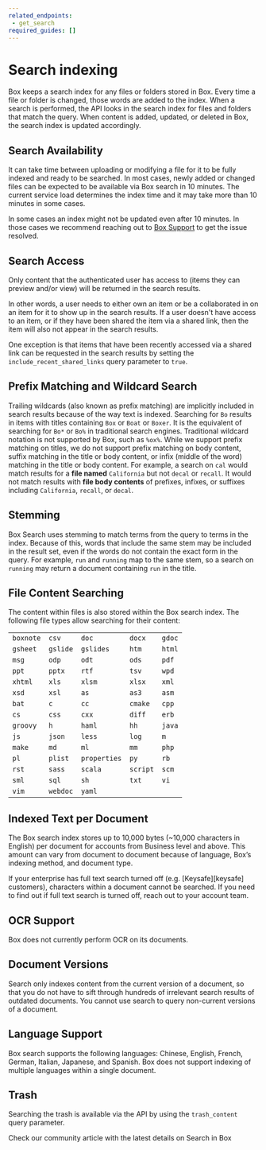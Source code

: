 ```yaml
---
related_endpoints:
 - get_search
required_guides: []
---
```


# Search indexing

Box keeps a search index for any files or folders stored in Box.
Every time a file or folder is changed, those words are added to the index.
When a search is performed, the API looks in the search index for files and
folders that match the query. When content is added, updated, or deleted in
Box, the search index is updated accordingly.

## Search Availability

It can take time between uploading or modifying a
file for it to be fully indexed and ready to be searched. In most cases,
newly added or changed files can be expected to be available via Box search
in 10 minutes. The current service load determines the index time and it may
take more than 10 minutes in some cases.

<Message info>

In some cases an index might not be updated even after 10 minutes.
In those cases we recommend reaching out to [Box Support][support]
to get the issue resolved.

</Message>

## Search Access

Only content that the authenticated user has access to
(items they can preview and/or view) will be returned in the search results.

In other words, a user needs to either own an item or be a collaborated in on an
item for it to show up in the search results. If a user doesn't have access to
an item, or if they have been shared the item via a shared link, then the item
will also not appear in the search results.

One exception is that items that have been recently accessed via a shared link
can be requested in the search results by setting the
`include_recent_shared_links` query parameter to `true`.

## Prefix Matching and Wildcard Search

Trailing wildcards (also known as
prefix matching) are implicitly included in search results because of the way
text is indexed. Searching for `Bo` results in items with titles containing
`Box` or `Boat` or `Boxer`. It is the equivalent of searching for `Bo*` or
`Bo%` in traditional search engines. Traditional wildcard notation is not
supported by Box, such as `%ox%`. While we support prefix matching on titles,
we do not support prefix matching on body content, suffix matching in the
title or body content, or infix (middle of the word) matching in the title or
body content. For example, a search on `cal` would match results for a **file
named** `California` but not `decal` or `recall`. It would not match results
with **file body contents** of prefixes, infixes, or suffixes including
`California`, `recall`, or `decal`.

## Stemming

Box Search uses stemming to match terms from the query to terms
in the index. Because of this, words that include the same stem may be
included in the result set, even if the words do not contain the exact form
in the query. For example, `run` and `running` map to the same stem, so a
search on `running` may return a document containing `run` in the title.

## File Content Searching

The content within files is also stored
within the Box search index. The following file types allow searching for
their content:

|           |          |              |          |        |
| --------- | -------- | ------------ | -------- | ------ |
| `boxnote` | `csv`    | `doc`        | `docx`   | `gdoc` |
| `gsheet`  | `gslide` | `gslides`    | `htm`    | `html` |
| `msg`     | `odp`    | `odt`        | `ods`    | `pdf`  |
| `ppt`     | `pptx`   | `rtf`        | `tsv`    | `wpd`  |
| `xhtml`   | `xls`    | `xlsm`       | `xlsx`   | `xml`  |
| `xsd`     | `xsl`    | `as`         | `as3`    | `asm`  |
| `bat`     | `c`      | `cc`         | `cmake`  | `cpp`  |
| `cs`      | `css`    | `cxx`        | `diff`   | `erb`  |
| `groovy`  | `h`      | `haml`       | `hh`     | `java` |
| `js`      | `json`   | `less`       | `log`    | `m`    |
| `make`    | `md`     | `ml`         | `mm`     | `php`  |
| `pl`      | `plist`  | `properties` | `py`     | `rb`   |
| `rst`     | `sass`   | `scala`      | `script` | `scm`  |
| `sml`     | `sql`    | `sh`         | `txt`    | `vi`   |
| `vim`     | `webdoc` | `yaml`       |          |        |

## Indexed Text per Document

The Box search index stores up to 10,000 bytes
(~10,000 characters in English) per document for accounts from Business level
and above. This amount can vary from document to document because of
language, Box’s indexing method, and document type.

<Message warning>
  If your enterprise has full text search turned off
  (e.g. [Keysafe][keysafe] customers), characters within a document
  cannot be searched. If you need to find out if full
  text search is turned off, reach out to your account team.
</Message>

## OCR Support

Box does not currently perform OCR on its documents.

## Document Versions

Search only indexes content from the current version
of a document, so that you do not have to sift through hundreds of irrelevant
search results of outdated documents. You cannot use search to query
non-current versions of a document.

## Language Support

<!--alex ignore chinese-->
Box search supports the following languages: Chinese,
English, French, German, Italian, Japanese, and Spanish. Box does not support
indexing of multiple languages within a single document.

## Trash

Searching the trash is available via the API by using the
`trash_content` query parameter.

<!-- i18n-enable localize-links -->
<CTA to='https://support.box.com/hc/en-us/articles/360043696314-Search-for-Files-Folders-and-Content'>
  Check our community article with the latest details on Search in Box
</CTA>
<!-- i18n-disable localize-links -->

[support]: p://support
<!-- i18n-enable localize-links -->
[keysafe]: https://www.box.com/security/keysafe
<!-- i18n-disable localize-links -->
